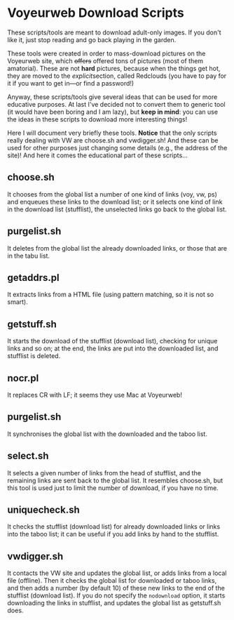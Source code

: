 Voyeurweb Download Scripts
==========================

<div class="alert">
These scripts/tools are meant to download adult-only images. If you don't
like it, just stop reading and go back playing in the garden.
</div>

These tools were created in order to mass-download pictures on the Voyeurweb
site, which ~~offers~~ offered tons of pictures (most of them amatorial). These are not
**hard** pictures, because when the things get hot, they are moved to
the *explicit*section, called Redclouds (you have to pay for it if
you want to get in—or find a password!)

Anyway, these scripts/tools give several ideas that can be used for more
educative purposes. At last I've decided not to convert them to generic
tool (it would have been boring and I am lazy), but **keep in mind**:
you can use the ideas in these scripts to download more interesting
things!

Here I will document very briefly these tools. **Notice** that the
only scripts really dealing with VW are choose.sh and vwdigger.sh! And
these can be used for other purposes just changing some details (e.g.,
the address of the site)! And here it comes the educational part of
these scripts...


choose.sh
---------

It chooses from the global list a number of one kind of links (voy,
vw, ps) and enqueues these links to the download list; or it selects
one kind of link in the download list (stufflist), the unselected
links go back to the global list.


purgelist.sh
------------

It deletes from the global list the already downloaded links, or those
that are in the tabu list.

getaddrs.pl
-----------

It extracts links from a HTML file (using pattern matching, so it is not
so smart).


getstuff.sh
-----------

It starts the download of the stufflist (download list), checking for
unique links and so on; at the end, the links are put into the
downloaded list, and stufflist is deleted.


nocr.pl
-------

It replaces CR with LF; it seems they use Mac at Voyeurweb!


purgelist.sh
------------

It synchronises the global list with the downloaded and the taboo
list.


select.sh
---------

It selects a given number of links from the head of stufflist, and the
remaining links are sent back to the global list. It resembles
choose.sh, but this tool is used just to limit the number of download,
if you have no time.


uniquecheck.sh
--------------

It checks the stufflist (download list) for already downloaded links
or links into the taboo list; it can be useful if you add links by
hand to the stufflist.


vwdigger.sh
-----------

It contacts the VW site and updates the global list, or adds links from
a local file (offline). Then it checks the global list for downloaded
or taboo links, and then adds a number (by default 10) of these new links to
the end of the stufflist (download list). If you do not specify the
`nodownload` option, it starts downloading the links in stufflist,
and updates the global list as getstuff.sh does.

